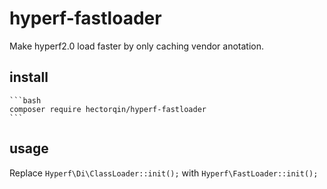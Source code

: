 # hyperf-fastloader

Make hyperf2.0 load faster by only caching vendor anotation.

## install

    ```bash
    composer require hectorqin/hyperf-fastloader
    ```

## usage

Replace `Hyperf\Di\ClassLoader::init();` with `Hyperf\FastLoader::init();`
